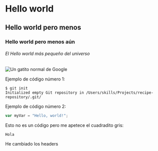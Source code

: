 # Hello world
## Hello world pero menos
### Hello world pero menos aún
###### El Hello world más pequeño del universo

![Un gatito normal de Google](https://www.wfla.com/wp-content/uploads/sites/71/2023/05/GettyImages-1389862392.jpg?w=876&h=493&crop=1)

Ejemplo de código número 1:

```
$ git init
Initialized empty Git repository in /Users/skills/Projects/recipe-repository/.git/
```

Ejemplo de código número 2:

``` javascript
var myVar = "Hello, world!";
```

Esto no es un código pero me apetece el cuadradito gris:
```
Hola
```













He cambiado los headers
